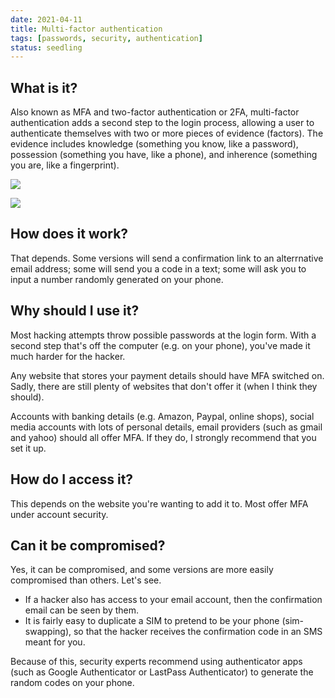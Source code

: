 ```yaml
---
date: 2021-04-11
title: Multi-factor authentication
tags: [passwords, security, authentication]
status: seedling
---
```


## What is it?
Also known as MFA and two-factor authentication or 2FA, multi-factor authentication adds a second step to the login process, allowing a user to authenticate themselves with two or more pieces of evidence (factors). The evidence includes knowledge (something you know, like a password), possession (something you have, like a phone), and inherence (something you are, like a fingerprint).


![](/assets/2fa.jpg)

![](/assets/mfa.jpg)

## How does it work?
That depends. Some versions will send a confirmation link to an alterrnative email address; some will send you a code in a text; some will ask you to input a number randomly generated on your phone.

## Why should I use it?
Most hacking attempts throw possible passwords at the login form. With a second step that's off the computer (e.g. on your phone), you've made it much harder for the hacker.

Any website that stores your payment details should have MFA switched on. Sadly, there are still plenty of websites that don't offer it (when I think they should).

Accounts with banking details (e.g. Amazon, Paypal, online shops), social media accounts with lots of personal details, email providers (such as gmail and yahoo) should all offer MFA. If they do, I strongly recommend that you set it up.

## How do I access it?
This depends on the website you're wanting to add it to. Most offer MFA under account security.

## Can it be compromised?
Yes, it can be compromised, and some versions are more easily compromised than others. Let's see.

- If a hacker also has access to your email account, then the confirmation email can be seen by them.
- It is fairly easy to duplicate a SIM to pretend to be your phone (sim-swapping), so that the hacker receives the confirmation code in an SMS meant for you.

Because of this, security experts recommend using authenticator apps (such as Google Authenticator or LastPass Authenticator) to generate the random codes on your phone.
